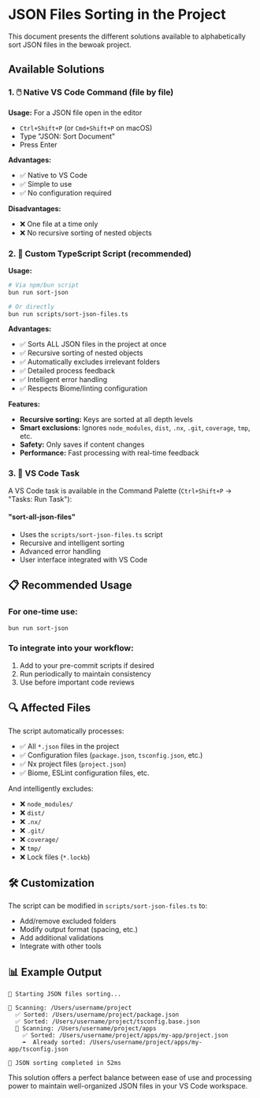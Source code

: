 # JSON Files Sorting in the Project

This document presents the different solutions available to alphabetically sort JSON files in the bewoak project.

## Available Solutions

### 1. 🖱️ **Native VS Code Command (file by file)**

**Usage:** For a JSON file open in the editor

- `Ctrl+Shift+P` (or `Cmd+Shift+P` on macOS)
- Type "JSON: Sort Document"
- Press Enter

**Advantages:**

- ✅ Native to VS Code
- ✅ Simple to use
- ✅ No configuration required

**Disadvantages:**

- ❌ One file at a time only
- ❌ No recursive sorting of nested objects

### 2. 🎯 **Custom TypeScript Script (recommended)**

**Usage:**

```bash
# Via npm/bun script
bun run sort-json

# Or directly
bun run scripts/sort-json-files.ts
```

**Advantages:**

- ✅ Sorts ALL JSON files in the project at once
- ✅ Recursive sorting of nested objects
- ✅ Automatically excludes irrelevant folders
- ✅ Detailed process feedback
- ✅ Intelligent error handling
- ✅ Respects Biome/linting configuration

**Features:**

- **Recursive sorting:** Keys are sorted at all depth levels
- **Smart exclusions:** Ignores `node_modules`, `dist`, `.nx`, `.git`, `coverage`, `tmp`, etc.
- **Safety:** Only saves if content changes
- **Performance:** Fast processing with real-time feedback

### 3. 🔧 **VS Code Task**

A VS Code task is available in the Command Palette (`Ctrl+Shift+P` → "Tasks: Run Task"):

#### **"sort-all-json-files"**

- Uses the `scripts/sort-json-files.ts` script
- Recursive and intelligent sorting
- Advanced error handling
- User interface integrated with VS Code

## 📋 Recommended Usage

### For one-time use:

```bash
bun run sort-json
```

### To integrate into your workflow:

1. Add to your pre-commit scripts if desired
2. Run periodically to maintain consistency
3. Use before important code reviews

## 🔍 Affected Files

The script automatically processes:

- ✅ All `*.json` files in the project
- ✅ Configuration files (`package.json`, `tsconfig.json`, etc.)
- ✅ Nx project files (`project.json`)
- ✅ Biome, ESLint configuration files, etc.

And intelligently excludes:

- ❌ `node_modules/`
- ❌ `dist/`
- ❌ `.nx/`
- ❌ `.git/`
- ❌ `coverage/`
- ❌ `tmp/`
- ❌ Lock files (`*.lockb`)

## 🛠️ Customization

The script can be modified in `scripts/sort-json-files.ts` to:

- Add/remove excluded folders
- Modify output format (spacing, etc.)
- Add additional validations
- Integrate with other tools

## 📊 Example Output

```
🚀 Starting JSON files sorting...

📁 Scanning: /Users/username/project
  ✅ Sorted: /Users/username/project/package.json
  ✅ Sorted: /Users/username/project/tsconfig.base.json
  📁 Scanning: /Users/username/project/apps
    ✅ Sorted: /Users/username/project/apps/my-app/project.json
    ➡️  Already sorted: /Users/username/project/apps/my-app/tsconfig.json

🎉 JSON sorting completed in 52ms
```

This solution offers a perfect balance between ease of use and processing power to maintain well-organized JSON files in your VS Code workspace.
